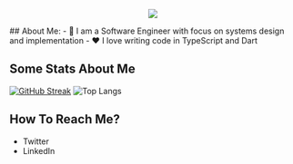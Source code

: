 <p align="center">
  <img src="https://readme-typing-svg.herokuapp.com?center=true&vCenter=true&lines=Hello%2C+there!" />
</p>
## About Me:
- 🏦 I am a Software Engineer with focus on systems design and implementation
- ❤️ I love writing code in TypeScript and Dart


## Some Stats About Me
[![GitHub Streak](https://github-readme-streak-stats.herokuapp.com/?user=ninjaengineers&theme=dark)](https://github.com/ninjaengineers)
![Top Langs](https://github-readme-stats.vercel.app/api/top-langs/?username=ninjaengineers&layout=compact&text_color=daf7dc&bg_color=151515&hide=css,html,php)

## How To Reach Me?
- Twitter
- LinkedIn